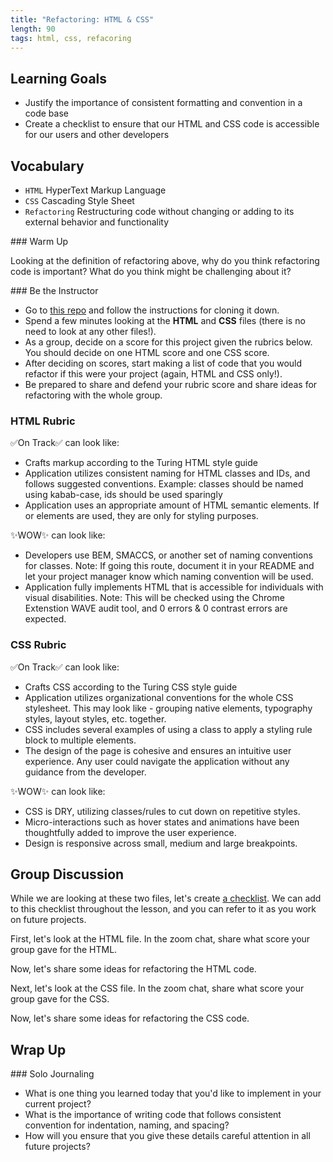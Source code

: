 ```yaml
---
title: "Refactoring: HTML & CSS"
length: 90
tags: html, css, refacoring
---
```


## Learning Goals

* Justify the importance of consistent formatting and convention in a code base
* Create a checklist to ensure that our HTML and CSS code is accessible for our users and other developers

## Vocabulary

- `HTML` HyperText Markup Language
- `CSS` Cascading Style Sheet
- `Refactoring` Restructuring code without changing or adding to its external behavior and functionality

<section class="call-to-action">
### Warm Up

Looking at the definition of refactoring above, why do you think refactoring code is important? What do you think might be challenging about it?
</section>

<section class="call-to-action">
### Be the Instructor

* Go to [this repo](https://github.com/kaylaewood/number-guesser-refactor) and follow the instructions for cloning it down.
* Spend a few minutes looking at the **HTML** and **CSS** files (there is no need to look at any other files!).
* As a group, decide on a score for this project given the rubrics below. You should decide on one HTML score and one CSS score.
* After deciding on scores, start making a list of code that you would refactor if this were your project (again, HTML and CSS only!).
* Be prepared to share and defend your rubric score and share ideas for refactoring with the whole group.
</section>

<section class="answer">

### HTML Rubric
✅On Track✅ can look like:
- Crafts markup according to the Turing HTML style guide
- Application utilizes consistent naming for HTML classes and IDs, and follows suggested conventions. Example: classes should be named using kabab-case, ids should be used sparingly
- Application uses an appropriate amount of HTML semantic elements. If <div> or <span> elements are used, they are only for styling purposes.

✨WOW✨ can look like:

- Developers use BEM, SMACCS, or another set of naming conventions for classes. Note: If going this route, document it in your README and let your project manager know which naming convention will be used.
- Application fully implements HTML that is accessible for individuals with visual disabilities. Note: This will be checked using the Chrome Extenstion WAVE audit tool, and 0 errors & 0 contrast errors are expected.
</section>

<section class="answer">

### CSS Rubric

✅On Track✅ can look like:
- Crafts CSS according to the Turing CSS style guide
- Application utilizes organizational conventions for the whole CSS stylesheet. This may look like - grouping native elements, typography styles, layout styles, etc. together.
- CSS includes several examples of using a class to apply a styling rule block to multiple elements.
- The design of the page is cohesive and ensures an intuitive user experience. Any user could navigate the application without any guidance from the developer.

✨WOW✨ can look like:

- CSS is DRY, utilizing classes/rules to cut down on repetitive styles.
- Micro-interactions such as hover states and animations have been thoughtfully added to improve the user experience.
- Design is responsive across small, medium and large breakpoints.
</section>

## Group Discussion

While we are looking at these two files, let's create [a checklist](https://turingschool.notion.site/Refactoring-HTML-CSS-Class-Notes-15dc6b215c0640a18f5c372af60f41fc). We can add to this checklist throughout the lesson, and you can refer to it as you work on future projects.

First, let's look at the HTML file. In the zoom chat, share what score your group gave for the HTML.

Now, let's share some ideas for refactoring the HTML code.

Next, let's look at the CSS file. In the zoom chat, share what score your group gave for the CSS.

Now, let's share some ideas for refactoring the CSS code.

## Wrap Up

<section class="call-to-action">
### Solo Journaling

- What is one thing you learned today that you'd like to implement in your current project?
- What is the importance of writing code that follows consistent convention for indentation, naming, and spacing?
- How will you ensure that you give these details careful attention in all future projects?

</section>
